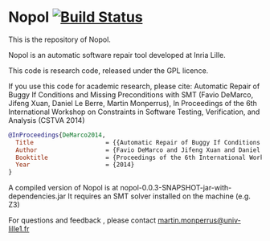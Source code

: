 # Nopol [![Build Status](https://travis-ci.org/SpoonLabs/nopol.svg?branch=master)](https://travis-ci.org/SpoonLabs/nopol)

This is the repository of Nopol.

Nopol is an automatic software repair tool developed at Inria Lille.

This code is research code, released under the GPL licence.

If you use this code for academic research, please cite:
Automatic Repair of Buggy If Conditions and Missing Preconditions with SMT (Favio DeMarco, Jifeng Xuan, Daniel Le Berre, Martin Monperrus), In Proceedings of the 6th International Workshop on Constraints in Software Testing, Verification, and Analysis (CSTVA 2014)
```Bibtex
@InProceedings{DeMarco2014,
  Title                    = {{Automatic Repair of Buggy If Conditions and Missing Preconditions with {SMT}}},
  Author                   = {Favio DeMarco and Jifeng Xuan and Daniel Le Berre and Martin Monperrus},
  Booktitle                = {Proceedings of the 6th International Workshop on Constraints in Software Testing, Verification, and Analysis (CSTVA 2014)},
  Year                     = {2014}
}
```
A compiled version of Nopol is at nopol-0.0.3-SNAPSHOT-jar-with-dependencies.jar
It requires an SMT solver installed on the machine (e.g. Z3)

For questions and feedback , please contact martin.monperrus@univ-lille1.fr



